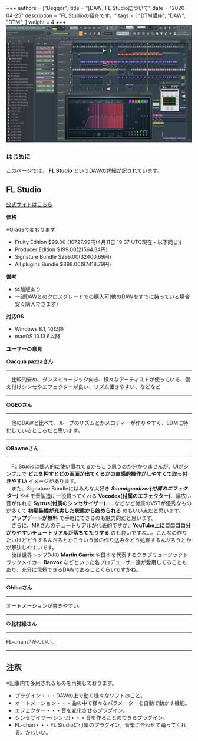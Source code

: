 +++
authors = ["Beqqor"]
title = "[DAW] FL Studioについて"
date = "2020-04-25"
description = "FL Studioの紹介です。"
tags = [
    "DTM講座", "DAW", "DTM",
]
weight = 4
+++
![image](acqua_pazza_fl_double_double.png)
### はじめに

このページでは， **FL Studio** というDAWの詳細が記されています。


## FL Studio  
[公式サイトはこちら](https://www.image-line.com/flstudio/)

**価格**

※Gradeで変わります

- Fruity Edition      $99.00 (10727.99円(4月11日 19:37 UTC現在・以下同じ))
- Producer Edition    $199.00(21564.34円)
- Signature Bundle    $299.00(32400.69円)
- All plugins Bundle  $899.00(97418.79円)

**備考**

- 体験版あり
- 一部DAWとのクロスグレードでの購入可(他のDAWをすでに持っている場合安く購入できます)

**対応OS**

- Windows 8.1, 10以降
- macOS   10.13.6以降

**ユーザーの意見**

**○acqua pazzaさん**
___

　比較的安め、ダンスミュージック向き、様々なアーティストが使っている、備え付けシンセやエフェクターが良い、リズム置きやすい、などなど
___

**○GEOさん**

___
　他のDAWと比べて、ループのリズムとかメロディーが作りやすく、EDMに特化しているところだと思います。
___

**○Bowneさん**
___
　FL Studioは個人的に使い慣れてるからこう思うのか分かりませんが、UIがシンプルで **どこを押すとどの画面が出てくるかの直感的操作がしやすくて取っ付きやすい** イメージがあります。  
　また、Signature Bundleにはみんな大好き ***Soundgoodizer(付属のエフェクター)*** やキモ音製造に一役買ってくれる **Vocodex(付属のエフェクター)**、幅広い音が作れる **Sytrus(付属のシンセサイザー)**……などなど付属のVSTが優秀なものが多くて **初期装備が充実した状態から始められる** のもいい点だと思います。  
　**アップデートが無料** で手軽にできるのも魅力的だと思います。  
　さらに、MKさんのチュートリアルが代表的ですが、**YouTube上にゴロゴロ分かりやすいチュートリアルが落ちてたりする** のも良いですね…。こんなの作りたいけどどうするんだろとかこういう音の作り込みをどう処理するんだろうとかが解決しやすいです。  
　後は世界トップDJの **Martin Garrix** や日本を代表するクラブミュージックトラックメイカー **Banvox** などといった名プロデューサー達が愛用してることもあり、充分に信頼できるDAWであることくらいですかね。  
___

**○hibaさん**
___
オートメーションが書きやすい。
___

**○北村緑さん**
___
FL-chanがかわいい。
___




## 注釈

※記事内で多用されるものを再掲しております。
- プラグイン・・・DAWの上で動く様々なソフトのこと。
- オートメーション・・・曲の中で様々なパラメーターを自動で動かす機能。
- エフェクター・・・音を変化させるプラグイン。
- シンセサイザー(シンセ)・・・音を作ることのできるプラグイン。
- FL-chan・・・FL Studioに付属のプラグイン。音楽に合わせて踊ってくれる。かわいい。
